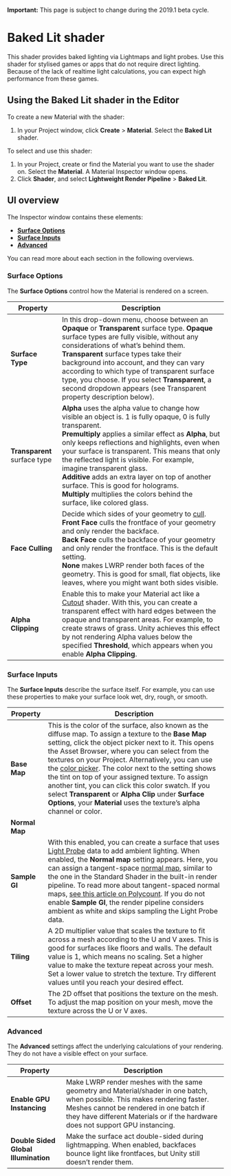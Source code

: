 **Important:** This page is subject to change during the 2019.1 beta cycle.



# Baked Lit shader 

This shader provides baked lighting via  Lightmaps and light probes. Use this shader for stylised games or apps that do not require direct lighting.  Because of the lack of realtime light calculations, you can expect high performance from these games.

## Using the Baked Lit shader in the Editor

To create a new Material with the shader:

1. In your Project window, click __Create__ > __Material__. Select the __Baked Lit__ shader.

To select and use this shader:

1. In your Project, create or find the Material you want to use the shader on.  Select the __Material__. A Material Inspector window opens. 
2. Click __Shader__, and select __Lightweight Render Pipeline__ > __Baked Lit__.

## UI overview 

The Inspector window contains these elements: 

- __[Surface Options](#surface-options)__
- __[Surface Inputs](#surface-inputs)__
- __[Advanced](#advanced)__

You can read more about each section in the following overviews.



### Surface Options 

The __Surface Options__ control how the Material is rendered on a screen.

| Property                     | Description                                                  |
| ---------------------------- | ------------------------------------------------------------ |
| __Surface Type__             | In this drop-down menu, choose between an __Opaque__ or __Transparent__ surface type. __Opaque__ surface types are fully visible, without any considerations of what’s behind them. __Transparent__ surface types take their background into account, and they can vary according to which type of transparent surface type, you choose. If you select __Transparent__, a second dropdown appears (see Transparent property description below). |
| __Transparent__ surface type | __Alpha__ uses the alpha value to change how visible an object is. 1 is fully opaque, 0 is fully transparent.<br/> __Premultiply__ applies a similar effect as __Alpha__, but only keeps reflections and highlights, even when your surface is transparent. This means that only the reflected light is visible. For example, imagine transparent glass.<br/> __Additive__ adds an extra layer on top of another surface. This is good for holograms. <br/> __Multiply__ multiplies the colors behind the surface, like colored glass. |
| __Face Culling__             | Decide which sides of your geometry to [cull](https://docs.unity3d.com/Manual/SL-CullAndDepth.html).<br/>__Front Face__ culls the frontface of your geometry and only render the backface. <br/>__Back Face__ culls the backface of your geometry and only render the frontface. This is the default setting.<br/>__None__ makes LWRP render both faces of the geometry. This is good for small, flat objects, like leaves, where you might want both sides visible. |
| __Alpha Clipping__           | Enable this to make your Material act like a [Cutout](https://docs.unity3d.com/Manual/StandardShaderMaterialParameterRenderingMode.html) shader. With this, you can create a transparent effect with hard edges between the opaque and transparent areas. For example, to create straws of grass. Unity achieves this effect by not rendering Alpha values below the specified __Threshold__, which appears when you enable __Alpha Clipping__. |

### Surface Inputs

The __Surface Inputs__ describe the surface itself. For example, you can use these properties to make your surface look wet, dry, rough, or smooth. 

| Property       | Description                                                  |
| -------------- | ------------------------------------------------------------ |
| __Base Map__   | This is the color of the surface, also known as the diffuse map. To assign a texture to the __Base Map__ setting, click the object picker next to it. This opens the Asset Browser, where you can select from the textures on your Project. Alternatively, you can use the [color picker](https://docs.unity3d.com/Manual/EditingValueProperties.html). The color next to the setting shows the tint on top of your assigned texture. To assign another tint, you can click this color swatch. If you select __Transparent__ or __Alpha Clip__ under __Surface Options__, your __Material__ uses the texture’s alpha channel or color. |
| __Normal Map__ |                                                              |
| __Sample GI__  | With this enabled, you can create a surface that uses [Light Probe](https://docs.unity3d.com/Manual/LightProbes.html) data to add ambient lighting. When enabled, the  __Normal map__ setting appears. Here, you can assign a tangent-space [normal map](https://docs.unity3d.com/Manual/StandardShaderMaterialParameterNormalMap.html), similar to the one in the Standard Shader in the built-in render pipeline. To read more about tangent-spaced normal maps, [see this article on Polycount](http://wiki.polycount.com/wiki/Normal_Map_Technical_Details#Tangent-Space_vs._Object-Space). If you do not enable __Sample GI__, the render pipeline considers ambient as white and skips sampling the Light Probe data. |
| __Tiling__     | A 2D multiplier value that scales the texture to fit across a mesh according to the U and V axes. This is good for surfaces like floors and walls. The default value is 1, which means no scaling. Set a higher value to make the texture repeat across your mesh. Set a lower value to stretch the texture. Try different values until you reach your desired effect. |
| __Offset__     | The 2D offset that positions the texture on the mesh.  To adjust the map position on your mesh, move the texture across the U or V axes. |

### Advanced

The __Advanced__ settings affect the underlying calculations of your rendering. They do not have a visible effect on your surface.

| Property                             | Description                                                  |
| ------------------------------------ | ------------------------------------------------------------ |
| __Enable GPU Instancing__            | Make LWRP render meshes with the same geometry and Material/shader in one batch, when possible. This makes rendering faster.  Meshes cannot be rendered in one batch if they have different Materials or if the hardware does not support GPU instancing. |
| __Double Sided Global Illumination__ | Make the surface act double-sided during lightmapping. When enabled, backfaces bounce light like frontfaces, but Unity still doesn’t render them. |